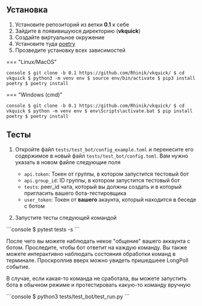 ## Установка
1. Установите репозиторий из ветки __0.1__ к себе
2. Зайдите в появивишуюся директорию (__vkquick__)
3. Создайте виртуальное окружение
4. Установите туда [poetry](https://github.com/python-poetry/poetry)
5. Прозведите установку всех зависимостей

=== "Linux/MacOS"
    <div class="termy">
    ```console
    $ git clone -b 0.1 https://github.com/Rhinik/vkquick/
    $ cd vkquick
    $ python3 -m venv env
    $ source env/bin/activate
    $ pip3 install poetry
    $ poetry install
    ```
    </div>

=== "Windows (cmd)"
    <div class="termy">
    ```console
    $ git clone -b 0.1 https://github.com/Rhinik/vkquick/
    $ cd vkquick
    $ python -m venv env
    $ env\Scripts\activate.bat
    $ pip install poetry
    $ poetry install
    ```
    </div>

## Тесты
1. Откройте файл `tests/test_bot/config_example.toml` и перенесите его содержимое в новый файл `tests/test_bot/config.toml`. Вам нужно указать в новом файле следующие поля
    * `api.token`: Токен от группы, в котором запустится тестовый бот
    * `api.group_id`: ID группы, в котором запустится тестовый бот
    * `tests`: peer_id чата, который вы должны создать и в который пригласить вашего бота-тестировщика
    * `user_token`: Токен от __вашего__ акаунта, который находится в беседе с ботом


2. Запустите тесты следующей командой

<div class="termy">
```console
$ pytest tests -s
```
</div>

После чего вы можете наблюдать некое "общение" вашего аккаунта с ботом. Проследите, чтобы бот ответит на каждую команду. Вы также можете интерактивно наблюдать состояния обработки команд в терминале. Проскроллив вверх можно увидеть пришедшеее LongPoll событие.


В случае, если какая-то команда не сработала, вы можете запустить бота в обычном режиме и протестировать какую-то команду вручную

<div class="termy">
```console
$ python3 tests/test_bot/test_run.py
```
</div>
